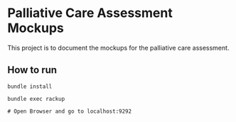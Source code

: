 # Palliative Care Assessment Mockups

This project is to document the mockups for the palliative care assessment.

## How to run

    bundle install
    
    bundle exec rackup
    
    # Open Browser and go to localhost:9292
    
    